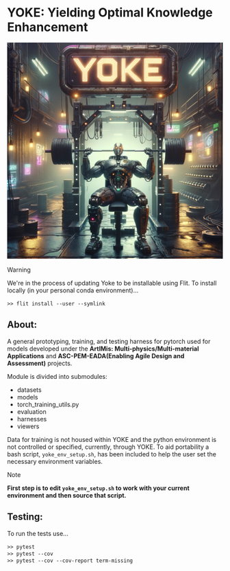 YOKE: Yielding Optimal Knowledge Enhancement
============================================

![Get YOKEd!](./YOKE_DALLE_512x512.png)

> [!WARNING]
> We're in the process of updating Yoke to be installable
> using Flit.  To install locally (in your personal conda
> environment)...
> 
> ```
> >> flit install --user --symlink
> ```

About:
------

A general prototyping, training, and testing harness for pytorch used
for models developed under the **ArtIMis: Multi-physics/Multi-material
Applications** and **ASC-PEM-EADA(Enabling Agile Design and Assessment)**
projects.

Module is divided into submodules:

- datasets
- models
- torch_training_utils.py
- evaluation
- harnesses
- viewers

Data for training is not housed within YOKE and the python environment
is not controlled or specified, currently, through YOKE. To aid
portability a bash script, `yoke_env_setup.sh`, has been included to
help the user set the necessary environment variables.

> [!NOTE]
> **First step is to edit `yoke_env_setup.sh` to work with your current
>  environment and then source that script.**

Testing:
--------

To run the tests use...

```
>> pytest
>> pytest --cov
>> pytest --cov --cov-report term-missing
```